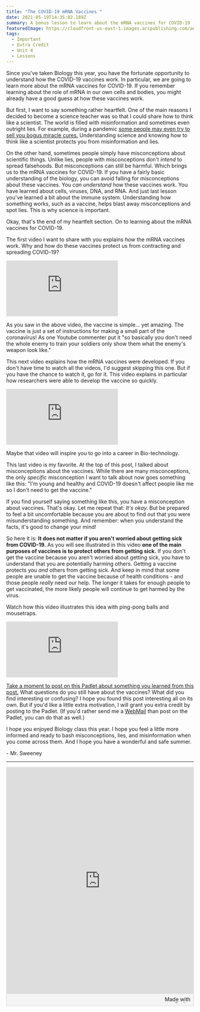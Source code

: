 ```yaml
---
title: "The COVID-19 mRNA Vaccines "
date: 2021-05-19T14:35:02.189Z
summary: A bonus lesson to learn about the mRNA vaccines for COVID-19
featuredImage: https://cloudfront-us-east-1.images.arcpublishing.com/advancelocal/TD3NFV7XVNCOLIBFH7PDHWKGPQ.png
tags:
  - Important
  - Extra Credit
  - Unit 4
  - Lessons
---
```

Since you've taken Biology this year, you have the fortunate opportunity to understand how the COVID-19 vaccines work. In particular, we are going to learn more about the mRNA vaccines for COVID-19. If you remember learning about the role of mRNA in our own cells and bodies, you might already have a good guess at how these vaccines work.

But first, I want to say something rather heartfelt. One of the main reasons I decided to become a science teacher was so that I could share how to think like a scientist. The world is filled with misinformation and sometimes even outright lies. For example, during a pandemic [some people may even try to sell you bogus miracle cures.](https://www.webmd.com/lung/news/20200730/fda-warns-of-silver-other-bogus-covid-cures) Understanding science and knowing how to think like a scientist protects you from misinformation and lies.

On the other hand, sometimes people simply have misconceptions about scientific things. Unlike lies, people with misconceptions don't *intend* to spread falsehoods. But misconceptions can still be harmful. Which brings us to the mRNA vaccines for COVID-19. If you have a fairly basic understanding of the biology, you can avoid falling for misconceptions about these vaccines. You *can understand* how these vaccines work. You have learned about cells, viruses, DNA, and RNA. And just last lesson you've learned a bit about the immune system. Understanding how something works, such as a vaccine, helps blast away misconceptions and spot lies. This is why science is important.

Okay, that's the end of my heartfelt section. On to learning about the mRNA vaccines for COVID-19.

The first video I want to share with you explains *how* the mRNA vaccines work. Why and how do these vaccines protect us from contracting and spreading COVID-19?

<div class="youtube-container"><iframe class="responsive-iframe" src="https://www.youtube.com/embed/z0kfdZ8o_j4" frameborder="0" allow="accelerometer; autoplay; clipboard-write; encrypted-media; gyroscope; picture-in-picture" allowfullscreen></iframe></div>

As you saw in the above video, the vaccine is simple... yet amazing. The vaccine is just a set of instructions for making a small part of the coronavirus! As one Youtube commenter put it "so basically you don't need the whole enemy to train your soldiers only show them what the enemy's weapon look like."

This next video explains how the mRNA vaccines were developed. If you don't have time to watch all the videos, I'd suggest skipping this one. But if you have the chance to watch it, go for it. This video explains in particular how researchers were able to develop the vaccine so quickly.

<div class="youtube-container"><iframe class="responsive-iframe" src="https://www.youtube.com/embed/-92HQA0GcI8" frameborder="0" allow="accelerometer; autoplay; clipboard-write; encrypted-media; gyroscope; picture-in-picture" allowfullscreen></iframe></div>

Maybe that video will inspire you to go into a career in Bio-technology. 

This last video is my favorite. At the top of this post, I talked about misconceptions about the vaccines. While there are many misconceptions, the only *specific* misconception I want to talk about now goes something like this: "I'm young and healthy and COVID-19 doesn't affect people like me so I don't need to get the vaccine."

If you find yourself saying something like this, you have a misconception about vaccines. That's okay. Let me repeat that: *It's okay.* But be prepared to feel a bit uncomfortable because you are about to find out that you were misunderstanding something. And remember: when you understand the facts, it's good to change your mind!

So here it is: **It does not matter if you aren't worried about getting sick from COVID-19.** As you will see illustrated in this video **one of the main purposes of vaccines is to protect others from getting sick.** If you don't get the vaccine because you aren't worried about getting sick, you have to understand that you are potentially harming others. Getting a vaccine protects you *and* others from getting sick. And keep in mind that some people are unable to get the vaccine because of health conditions - and those people *really* need our help. The longer it takes for enough people to get vaccinated, the more likely people will continue to get harmed by the virus.

Watch how this video illustrates this idea with ping-pong balls and mousetraps.

<div class="youtube-container"><iframe class="responsive-iframe" src="https://www.youtube.com/embed/Et_J8_x4qBs" frameborder="0" allow="accelerometer; autoplay; clipboard-write; encrypted-media; gyroscope; picture-in-picture" allowfullscreen></iframe></div>

[Take a moment to post on this Padlet about something you learned from this post.](https://padlet.com/MNCA/wjlmsbqlbc4pa5ap) What questions do you still have about the vaccines? What did you find interesting or confusing? I hope you found this post interesting all on its own. But if you'd like a little extra motivation, I will grant you extra credit by posting to the Padlet. (If you'd rather send me a [WebMail](https://www.connexus.com/webmail?hideHeader=true/#/composemessage?idWebuser=2786770) than post on the Padlet, you can do that as well.)

I hope you enjoyed Biology class this year. I hope you feel a little more informed and ready to bash misconceptions, lies, and misinformation when you come across them. And I hope you have a wonderful and safe summer.

\- Mr. Sweeney

---
<div class="padlet-embed" style="border:1px solid rgba(0,0,0,0.1);border-radius:2px;box-sizing:border-box;overflow:hidden;position:relative;width:100%;background:#F4F4F4"><p style="padding:0;margin:0"><iframe src="https://padlet.com/embed/wjlmsbqlbc4pa5ap" frameborder="0" allow="camera;microphone;geolocation" style="width:100%;height:608px;display:block;padding:0;margin:0"></iframe></p><div style="padding:8px;text-align:right;margin:0;"><a href="https://padlet.com?ref=embed" style="padding:0;margin:0;border:none;display:block;line-height:1;height:16px" target="_blank"><img src="https://padlet.net/embeds/made_with_padlet.png" width="86" height="16" style="padding:0;margin:0;background:none;border:none;display:inline;box-shadow:none" alt="Made with Padlet"></a></div></div>